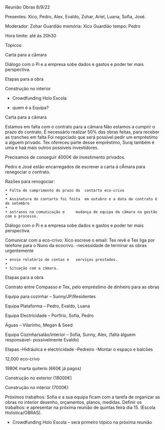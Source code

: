 Reunião Obras 8/9/22

Presentes: Xico, Pedro, Alex, Evaldo, Zohar, Ariel, Luana, Sofia, José.

Moderador: Zohar
Guardião memória: Xico
Guardião tempo: Pedro

Hora limite: até ás 20h30

Tópicos:

Carta para a câmara

Diálogo com o Pi e a empresa sobe dados e gastos e poder ter mais perspectiva.

Etapas para a obra

Construção no interior

- Crowdfunding Holo Escola

- quem é a Equipa?

Carta para a câmara

Estamos em falta com o contrato para a câmara
Não estamos a cumprir o prazo do contrato.
É necessário realizar 50% das obras feitas, para receber as tranches em falta
Foi negociado que será possivel pedir um empréstimo a alguem privado.
Tex ofereceu parte desse empréstimo, Suraj também é uma e haá mais outros possiveis investidores.

Precisamos de conseguir 4000€ de investimento privados.

Pedro e José estão encarregados de escrever a carta á cÂmara para renegociar o contrato.

Razões para renogociar:

    • Falta de cumprimento do prazo do 	contarto eco-crivo
    • 
    • Assinatura do contarto foi feita 	em outubro e a data do contrato é de setembro
    • 
    • astrasos na comunicação e 	mudança de equipa da câmara na gestão com o processo.

Diálogo com o Pi e a empresa sobe dados e gastos e poder ter mais perspectiva.

Comunicar com a eco-crivo: 
Xico escreve o email: Tex revê e Tex liga por telefone para o Nuno da ecocrivo.
-necessidade de terminar as obras urgentemente

    • envio relatório de contas e 	serviços prestados.
    • 
    • Situação com a câmara.

Etapas para a obra

Contrato entre Compasso e Tex, pelo empréstimo de dinheiro para as obras

Equipa para cozinhar – Sunny/JP/Residentes

Equipa Plataforma – Pedro, Evaldo, Luana

Equipa Electricidade – Porfírio, Sofia, Pedro

Águas – Vilarinho, Megan & Seed

Equipa Cozinha/salão/interior – Sofia, Sunny, Alex, (falta álguem responsável- possivelmente Evaldo)

Etapas
-Hidráulica e electricidade
-Pedreiro
-Montar o espaço e balcões

12,000 eco-crivo

1980€ marta quiterio (660€ já pagos)

Construção no exterior (18000€)

Construção no interior (7000€)

Próximos trabalhos:
Sofia e a sua equipa ficam com a tarefa de organizar as obras no interior 
desenho, orçamentos, planos, medidas. Definir os trabalhos: e apresentar na próxima reunião de quintas feira dia 15. (Escola Holistica/OBRAS).

- Crowdfunding Holo Escola – será primeiro tópico na próxima reunião

